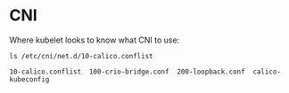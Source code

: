 # CNI

Where kubelet looks to know what CNI to use:

```ls /etc/cni/net.d/10-calico.conflist```


```
10-calico.conflist  100-crio-bridge.conf  200-loopback.conf  calico-kubeconfig
```
